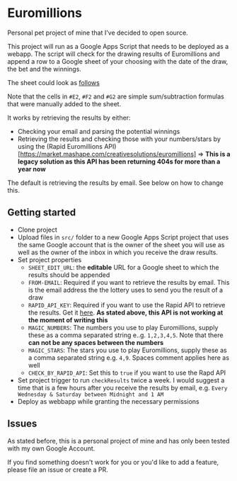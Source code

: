# Euromillions

Personal pet project of mine that I've decided to open source.

This project will run as a Google Apps Script that needs to be deployed as a webapp. 
The script will check for the drawing results of Euromillions and append a row to a Google sheet of your choosing with the date of the draw, the bet and the winnings.

The sheet could look as [follows](https://raw.githubusercontent.com/OreonRobin/io.oreon.euromillions/master/screenshots/screenshot.png)

Note that the cells in `#E2`, `#F2` and `#G2` are simple sum/subtraction formulas that were manually added to the sheet.

It works by retrieving the results by either:
- Checking your email and parsing the potential winnings
- Retrieving the results and checking those with your numbers/stars by using the (Rapid Euromillions API)[https://market.mashape.com/creativesolutions/euromillions] => **This is a legacy solution as this API has been returning 404s for more than a year now**

The default is retrieving the results by email. See below on how to change this.

## Getting started

- Clone project
- Upload files in `src/` folder to a new Google Apps Script project that uses the same Google account that is the owner of the sheet you will use as well as the owner of the inbox in which you receive the draw results.
- Set project properties
  - `SHEET_EDIT_URL`: the **editable** URL for a Google sheet to which the results should be appended
  - `FROM-EMAIL`: Required if you want to retrieve the results by email. This is the email address the the lottery uses to send you the result of a draw
  - `RAPID_API_KEY`: Required if you want to use the Rapid API to retrieve the results. Get it [here](https://rapidapi.com/). **As stated above, this API is not working at the moment of writing this**
  - `MAGIC_NUMBERS`: The numbers you use to play Euromillions, supply these as a comma separated string e..g. `1,2,3,4,5`. Note that there **can not be any spaces between the numbers**
  - `MAGIC_STARS`: The stars you use to play Euromillions, supply these as a comma separated string e.g. `4,9`. Spaces comment applies here as well
  - `CHECK_BY_RAPID_API`: Set this to `true` if you want to use the Rapd API
- Set project trigger to run `checkResults` twice a week. I would suggest a time that is a few hours after you receive the results by email, e.g. `Every Wednesday & Saturday between Midnight and 1 AM`
- Deploy as webbapp while granting the necessary permissions

## Issues

As stated before, this is a personal project of mine and has only been tested with my own Google Account.

If you find something doesn't work for you or you'd like to add a feature, please file an issue or create a PR.
